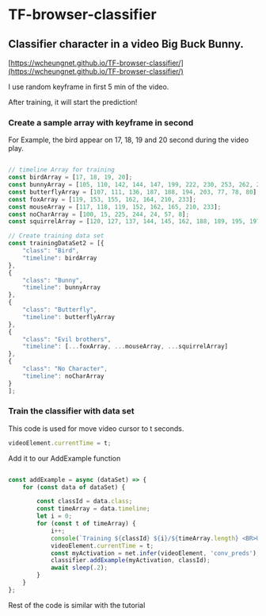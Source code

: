 # TF-browser-classifier

## Classifier character in a video Big Buck Bunny.

[https://wcheungnet.github.io/TF-browser-classifier/](https://wcheungnet.github.io/TF-browser-classifier/)

I use random keyframe in first 5 min of the video.

After training, it will start the prediction!


### Create a sample array with keyframe in second

For Example, the bird appear on 17, 18, 19 and 20 second during the video play.

```js

// timeline Array for training
const birdArray = [17, 18, 19, 20];
const bunnyArray = [105, 110, 142, 144, 147, 199, 222, 230, 253, 262, 264, 275, 50, 59, 63, 64, 67, 81, 87, 88, 93];
const butterflyArray = [107, 111, 136, 187, 188, 194, 203, 77, 78, 80];
const foxArray = [119, 153, 155, 162, 164, 210, 233];
const mouseArray = [117, 118, 119, 152, 162, 165, 210, 233];
const noCharArray = [100, 15, 225, 244, 24, 57, 8];
const squirrelArray = [120, 127, 137, 144, 145, 162, 188, 189, 195, 197, 201, 203, 204, 210, 233, 72];

// Create training data set
const trainingDataSet2 = [{
    "class": "Bird",
    "timeline": birdArray
},
{
    "class": "Bunny",
    "timeline": bunnyArray
},
{
    "class": "Butterfly",
    "timeline": butterflyArray
},
{
    "class": "Evil brothers",
    "timeline": [...foxArray, ...mouseArray, ...squirrelArray]
},
{
    "class": "No Character",
    "timeline": noCharArray
}
];

```


### Train the classifier with data set

This code is used for move video cursor to t seconds.

```js
videoElement.currentTime = t;
```

Add it to our AddExample function

```js

const addExample = async (dataSet) => {
    for (const data of dataSet) {

        const classId = data.class;
        const timeArray = data.timeline;
        let i = 0;
        for (const t of timeArray) {
            i++; 
            console(`Training ${classId} ${i}/${timeArray.length} <BR>Using first 5 minutes`);
            videoElement.currentTime = t;
            const myActivation = net.infer(videoElement, 'conv_preds');
            classifier.addExample(myActivation, classId);
            await sleep(.2);
        }
    }
};

```

Rest of the code is similar with the tutorial

